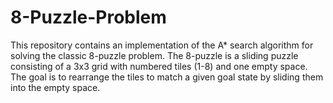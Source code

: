 # 8-Puzzle-Problem
This repository contains an implementation of the A* search algorithm for solving the classic 8-puzzle problem. The 8-puzzle is a sliding puzzle consisting of a 3x3 grid with numbered tiles (1-8) and one empty space. The goal is to rearrange the tiles to match a given goal state by sliding them into the empty space.
